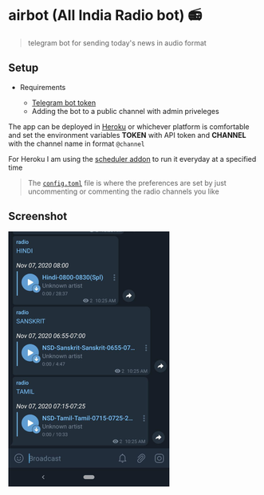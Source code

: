 # airbot (All India Radio bot) :radio:
> telegram bot for sending today's news in audio format 



## Setup

* Requirements

    * [Telegram bot token](https://core.telegram.org/bots) 
    * Adding the bot to a public channel with admin priveleges

    

The app can be deployed in [Heroku](https://devcenter.heroku.com) or whichever platform is comfortable and set the environment variables **TOKEN** with API token and **CHANNEL** with the channel name in format `@channel`

For Heroku I am using the [scheduler addon](https://devcenter.heroku.com/articles/scheduler) to run it everyday at a specified time


> The [`config.toml`](https://github.com/neelabalan/airbot/blob/master/config.toml) file is where the preferences are set by just uncommenting or commenting the radio channels you like





## Screenshot

<img src="assets/screenshot.jpg" alt="screenshot" style="zoom: 50%;" />


